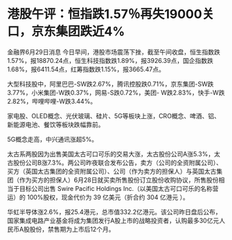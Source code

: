 

# 港股午评：恒指跌1.57％再失19000关口，京东集团跌近4%

金融界6月29日消息
今日早间，港股市场震荡下挫，截至午间收盘，恒生指数跌1.57%，报18870.24点，恒生科技指数跌1.89%，报3926.39点，国企指数跌1.68%，报6411.54点，红筹指数跌1.15%，报3665.47点。

大型科技股中，阿里巴巴-SW跌2.67%，腾讯控股跌0.71%，京东集团-SW跌3.77%，小米集团-W跌0.37%，网易-S跌0.72%，美团-
W跌2.83%，快手-W跌2.82%，哔哩哔哩-W跌3.44%。

家电股、OLED概念、光伏玻璃、硅片、5G等板块上涨，CRO概念、啤酒、铝、新能源电池、餐饮等板块跌幅靠前。

5G概念走高，中兴通讯涨超5%。

太古系两股因为出售美国太古可口可乐的交易大涨，太古股份公司A涨5.3%，太古股份公司B涨7.3%。两公司昨夜联合发布公告，卖方（公司的全资附属公司）、买方（英国太古集团的全资附属公司）、公司（作为卖方的担保人）与英国太古集团（作为买方的担保人）6月28日就买卖所售股份订立股份收购协议，所售股份相当于目标公司出售
Swire Pacific Holdings Inc.（以美国太古可口可乐的名称营运）的 100%股权，现金代价为 39 亿美元（折合约 304 亿港元
）。

华虹半导体涨2.6%，报25.4港元，总市值332.2亿港元。该公司昨日盘后公布，国家集成电路产业基金将成为集团发行A股上市的战略投资者，认购最多30亿元人民币A股股份，禁售期为上市后12个月。

